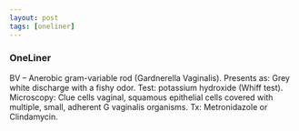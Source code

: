 ```yaml
---
layout: post
tags: [oneliner]
---
```



### OneLiner

BV – Anerobic gram-variable rod (Gardnerella Vaginalis). Presents as: Grey white discharge with a fishy odor. Test: potassium hydroxide (Whiff test). Microscopy: Clue cells vaginal, squamous epithelial cells covered with multiple, small, adherent G vaginalis organisms. Tx: Metronidazole or Clindamycin.

